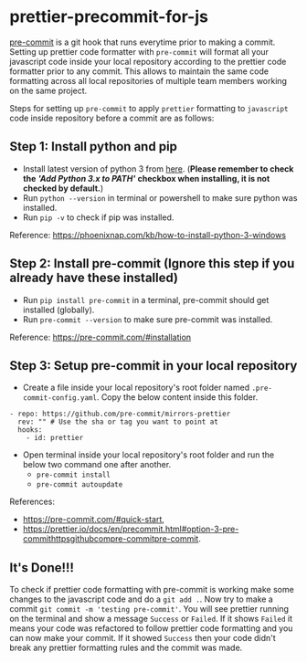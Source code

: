 # prettier-precommit-for-js
[pre-commit](https://pre-commit.com/) is a git hook that runs everytime prior to making a commit. Setting up prettier code formatter with `pre-commit` will format all your javascript code inside your local repository according to the prettier code formatter prior to any commit. This allows to maintain the same code formatting across all local repositories of multiple team members working on the same project.

Steps for setting up `pre-commit` to apply `prettier` formatting to `javascript` code inside repository before a commit are as follows:

## Step 1: Install python and pip
- Install latest version of python 3 from [here](https://www.python.org/downloads/). (**Please remember to check the** ***'Add Python 3.x to PATH'*** **checkbox when installing, it is not checked by default.**) 
- Run `python --version` in terminal or powershell to make sure python was installed.
- Run `pip -v` to check if pip was installed.

Reference: https://phoenixnap.com/kb/how-to-install-python-3-windows

## Step 2: Install pre-commit (Ignore this step if you already have these installed)
- Run `pip install pre-commit` in a terminal, pre-commit should get installed (globally).
- Run `pre-commit --version` to make sure pre-commit was installed.

Reference: https://pre-commit.com/#installation

## Step 3: Setup pre-commit in your local repository
- Create a file inside your local repository's root folder named `.pre-commit-config.yaml`. Copy the below content inside this folder.
```
- repo: https://github.com/pre-commit/mirrors-prettier
  rev: "" # Use the sha or tag you want to point at
  hooks:
    - id: prettier
```
- Open terminal inside your local repository's root folder and run the below two command one after another.
  - `pre-commit install`
  - `pre-commit autoupdate` 

References: 
- https://pre-commit.com/#quick-start, 
- https://prettier.io/docs/en/precommit.html#option-3-pre-commithttpsgithubcompre-commitpre-commit.

## It's Done!!!
To check if prettier code formatting with pre-commit is working make some changes to the javascript code and do a `git add .`. Now try to make a commit `git commit -m 'testing pre-commit'`. You will see prettier running on the terminal and show a message `Success` or `Failed`. If it shows `Failed` it means your code was refactored to follow prettier code formatting and you can now make your commit. If it showed `Success` then your code didn't break any prettier formatting rules and the commit was made.

